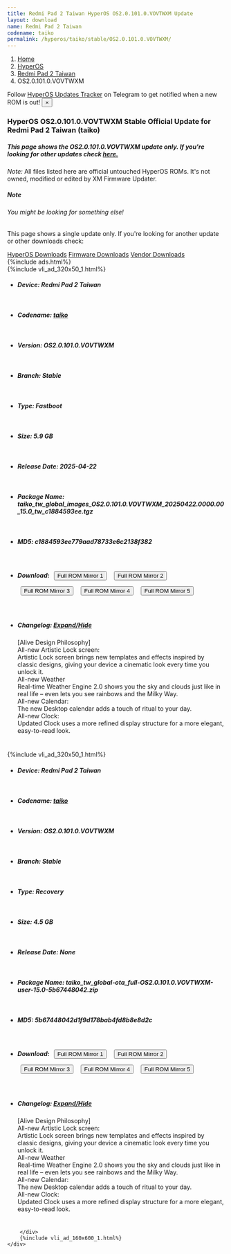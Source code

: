 ```yaml
---
title: Redmi Pad 2 Taiwan HyperOS OS2.0.101.0.VOVTWXM Update
layout: download
name: Redmi Pad 2 Taiwan
codename: taiko
permalink: /hyperos/taiko/stable/OS2.0.101.0.VOVTWXM/
---
```

<nav aria-label="breadcrumb">
    <ol class="breadcrumb">
        <li class="breadcrumb-item"><a href="/">Home</a></li>
        <li class="breadcrumb-item"><a href="/hyperos/">HyperOS</a></li>
        <li class="breadcrumb-item"><a href="/hyperos/taiko/">Redmi Pad 2 Taiwan</a></li>
        <li class="breadcrumb-item active" aria-current="page">OS2.0.101.0.VOVTWXM</li>
    </ol>
</nav>
<div class="alert alert-primary alert-dismissible fade show" role="alert">
    Follow <a href="https://t.me/MIUIUpdatesTracker" class="alert-link">HyperOS Updates Tracker</a> on Telegram to get
    notified when a new ROM is out!
    <button type="button" class="close" data-dismiss="alert" aria-label="Close">
        <span aria-hidden="true">&times;</span>
    </button>
</div>
<div class="col-12 mx-auto">
    <h3 class="title bg-light p-2 rounded">HyperOS OS2.0.101.0.VOVTWXM Stable Official Update for Redmi Pad 2 Taiwan (taiko)</h3>
    <h5>This page shows the OS2.0.101.0.VOVTWXM update only. If you're looking for other updates check
        <a href="/hyperos/taiko/">here.</a></h5>
    <p><i>Note: </i>All files listed here are official untouched HyperOS ROMs.
        It's not owned, modified or edited by XM Firmware Updater.</p>
    <div class="card">
        <div class="card-body">
            <h5 class="card-title">Note</h5>
            <h6 class="card-subtitle mb-2 text-muted">You might be looking for something else!</h6>
            <p class="card-text">This page shows a single update only.
                If you're looking for another update or other downloads check:</p>
            <a href="/hyperos/" class="card-link">HyperOS Downloads</a>
            <a href="/firmware/" class="card-link">Firmware Downloads</a>
            <a href="/vendor/" class="card-link">Vendor Downloads</a>
        </div>
    </div>
    {%include ads.html%}
    <div class="row justify-content-center">
        <div class="col-10" id="downloads">
                    <div class="card card-body">
            {%include vli_ad_320x50_1.html%}
            <ul class="list-unstyled">
                <li style="padding-bottom: 10px;">
                    <h5><b>Device: </b>Redmi Pad 2 Taiwan</h5>
                </li>
                <li style="padding-bottom: 10px;">
                    <h5><b>Codename: </b> <a href="/hyperos/taiko/" target="_blank">taiko</a> </h5>
                </li>
                <li style="padding-bottom: 10px;">
                    <h5><b>Version: </b>OS2.0.101.0.VOVTWXM</h5>
                </li>
                <li style="padding-bottom: 10px;">
                    <h5><b>Branch: </b>Stable</h5>
                </li>
                <li style="padding-bottom: 10px;">
                    <h5><b>Type: </b>Fastboot</h5>
                </li>
                <li style="padding-bottom: 10px;">
                    <h5><b>Size: </b>5.9 GB</h5>
                </li>
                <li style="padding-bottom: 10px;">
                    <h5><b>Release Date: </b>2025-04-22</h5>
                </li>
                <li style="padding-bottom: 10px;">
                    <h5><b>Package Name: </b><span id="filename" class="text-dark">taiko_tw_global_images_OS2.0.101.0.VOVTWXM_20250422.0000.00_15.0_tw_c1884593ee.tgz</span></h5>
                </li>
                <li style="padding-bottom: 10px;">
                    <h5><b>MD5: </b><span id="md5" class="text-muted">c1884593ee779aad78733e6c2138f382</span></h5>
                </li>
                <li style="padding-bottom: 10px;">
                    <h5><b>Download: </b> <button type="button" id="download" class="btn btn-primary" style="margin: 7px;" onclick="window.open('https://cdnorg.d.miui.com/OS2.0.101.0.VOVTWXM/taiko_tw_global_images_OS2.0.101.0.VOVTWXM_20250422.0000.00_15.0_tw_c1884593ee.tgz', '_blank');"><i class="fa fa-download"></i> Full ROM Mirror 1</button> <button type="button" id="download" class="btn btn-primary" style="margin: 7px;" onclick="window.open('https://bkt-sgp-miui-ota-update-alisgp.oss-ap-southeast-1.aliyuncs.com/OS2.0.101.0.VOVTWXM/taiko_tw_global_images_OS2.0.101.0.VOVTWXM_20250422.0000.00_15.0_tw_c1884593ee.tgz', '_blank');"><i class="fa fa-download"></i> Full ROM Mirror 2</button> <button type="button" id="download" class="btn btn-primary" style="margin: 7px;" onclick="window.open('https://bn.d.miui.com/OS2.0.101.0.VOVTWXM/taiko_tw_global_images_OS2.0.101.0.VOVTWXM_20250422.0000.00_15.0_tw_c1884593ee.tgz', '_blank');"><i class="fa fa-download"></i> Full ROM Mirror 3</button> <button type="button" id="download" class="btn btn-primary" style="margin: 7px;" onclick="window.open('https://bigota.d.miui.com/OS2.0.101.0.VOVTWXM/taiko_tw_global_images_OS2.0.101.0.VOVTWXM_20250422.0000.00_15.0_tw_c1884593ee.tgz', '_blank');"><i class="fa fa-download"></i> Full ROM Mirror 4</button> <button type="button" id="download" class="btn btn-primary" style="margin: 7px;" onclick="window.open('https://hugeota.d.miui.com/OS2.0.101.0.VOVTWXM/taiko_tw_global_images_OS2.0.101.0.VOVTWXM_20250422.0000.00_15.0_tw_c1884593ee.tgz', '_blank');"><i class="fa fa-download"></i> Full ROM Mirror 5</button></h5>
                </li>
                <li style="padding-bottom: 10px;">
                    <h5><b>Changelog: </b><a href="#taiko_1_changelog" data-toggle="collapse" role="button"
                            aria-expanded="false" aria-controls="taiko_1_changelog"> <i class="fa fa-arrow-down"
                                aria-hidden="true"></i> Expand/Hide</a></h5>
                    <div class="collapse" id="taiko_1_changelog">
                        <p id="changelog_text">[Alive Design Philosophy]<br>All-new Artistic Lock screen:<br>Artistic Lock screen brings new templates and effects inspired by classic designs, giving your device a cinematic look every time you unlock it.<br>All-new Weather<br>Real-time Weather Engine 2.0 shows you the sky and clouds just like in real life – even lets you see rainbows and the Milky Way.<br>All-new Calendar:<br>The new Desktop calendar adds a touch of ritual to your day.<br>All-new Clock:<br>Updated Clock uses a more refined display structure for a more elegant, easy-to-read look.</p>
                    </div>
                </li>
            </ul>
        </div>
        <div class="card card-body">
            {%include vli_ad_320x50_1.html%}
            <ul class="list-unstyled">
                <li style="padding-bottom: 10px;">
                    <h5><b>Device: </b>Redmi Pad 2 Taiwan</h5>
                </li>
                <li style="padding-bottom: 10px;">
                    <h5><b>Codename: </b> <a href="/hyperos/taiko/" target="_blank">taiko</a> </h5>
                </li>
                <li style="padding-bottom: 10px;">
                    <h5><b>Version: </b>OS2.0.101.0.VOVTWXM</h5>
                </li>
                <li style="padding-bottom: 10px;">
                    <h5><b>Branch: </b>Stable</h5>
                </li>
                <li style="padding-bottom: 10px;">
                    <h5><b>Type: </b>Recovery</h5>
                </li>
                <li style="padding-bottom: 10px;">
                    <h5><b>Size: </b>4.5 GB</h5>
                </li>
                <li style="padding-bottom: 10px;">
                    <h5><b>Release Date: </b>None</h5>
                </li>
                <li style="padding-bottom: 10px;">
                    <h5><b>Package Name: </b><span id="filename" class="text-dark">taiko_tw_global-ota_full-OS2.0.101.0.VOVTWXM-user-15.0-5b67448042.zip</span></h5>
                </li>
                <li style="padding-bottom: 10px;">
                    <h5><b>MD5: </b><span id="md5" class="text-muted">5b67448042d1f9d178bab4fd8b8e8d2c</span></h5>
                </li>
                <li style="padding-bottom: 10px;">
                    <h5><b>Download: </b> <button type="button" id="download" class="btn btn-primary" style="margin: 7px;" onclick="window.open('https://cdnorg.d.miui.com/OS2.0.101.0.VOVTWXM/taiko_tw_global-ota_full-OS2.0.101.0.VOVTWXM-user-15.0-5b67448042.zip', '_blank');"><i class="fa fa-download"></i> Full ROM Mirror 1</button> <button type="button" id="download" class="btn btn-primary" style="margin: 7px;" onclick="window.open('https://bkt-sgp-miui-ota-update-alisgp.oss-ap-southeast-1.aliyuncs.com/OS2.0.101.0.VOVTWXM/taiko_tw_global-ota_full-OS2.0.101.0.VOVTWXM-user-15.0-5b67448042.zip', '_blank');"><i class="fa fa-download"></i> Full ROM Mirror 2</button> <button type="button" id="download" class="btn btn-primary" style="margin: 7px;" onclick="window.open('https://bn.d.miui.com/OS2.0.101.0.VOVTWXM/taiko_tw_global-ota_full-OS2.0.101.0.VOVTWXM-user-15.0-5b67448042.zip', '_blank');"><i class="fa fa-download"></i> Full ROM Mirror 3</button> <button type="button" id="download" class="btn btn-primary" style="margin: 7px;" onclick="window.open('https://bigota.d.miui.com/OS2.0.101.0.VOVTWXM/taiko_tw_global-ota_full-OS2.0.101.0.VOVTWXM-user-15.0-5b67448042.zip', '_blank');"><i class="fa fa-download"></i> Full ROM Mirror 4</button> <button type="button" id="download" class="btn btn-primary" style="margin: 7px;" onclick="window.open('https://hugeota.d.miui.com/OS2.0.101.0.VOVTWXM/taiko_tw_global-ota_full-OS2.0.101.0.VOVTWXM-user-15.0-5b67448042.zip', '_blank');"><i class="fa fa-download"></i> Full ROM Mirror 5</button></h5>
                </li>
                <li style="padding-bottom: 10px;">
                    <h5><b>Changelog: </b><a href="#taiko_2_changelog" data-toggle="collapse" role="button"
                            aria-expanded="false" aria-controls="taiko_2_changelog"> <i class="fa fa-arrow-down"
                                aria-hidden="true"></i> Expand/Hide</a></h5>
                    <div class="collapse" id="taiko_2_changelog">
                        <p id="changelog_text">[Alive Design Philosophy]<br>All-new Artistic Lock screen:<br>Artistic Lock screen brings new templates and effects inspired by classic designs, giving your device a cinematic look every time you unlock it.<br>All-new Weather<br>Real-time Weather Engine 2.0 shows you the sky and clouds just like in real life – even lets you see rainbows and the Milky Way.<br>All-new Calendar:<br>The new Desktop calendar adds a touch of ritual to your day.<br>All-new Clock:<br>Updated Clock uses a more refined display structure for a more elegant, easy-to-read look.</p>
                    </div>
                </li>
            </ul>
        </div>

        </div>
        {%include vli_ad_160x600_1.html%}
    </div>
</div>
